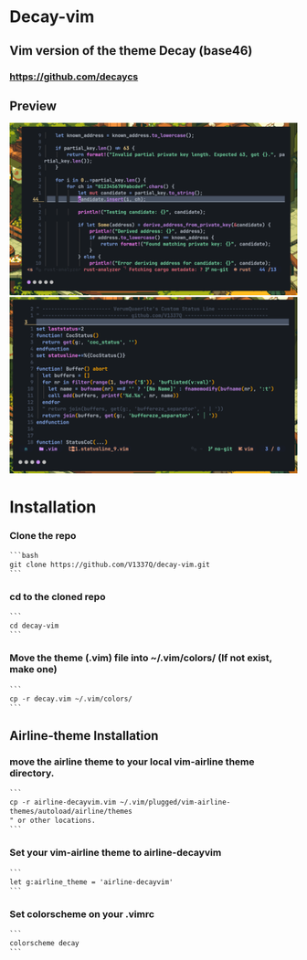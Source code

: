 # Decay-vim
## Vim version of the theme Decay (base46)
### https://github.com/decaycs

## Preview

![Alt text](./assets/image1.png)
![Alt text](./assets/image2.png)

# Installation

### Clone the repo
    ```bash
    git clone https://github.com/V1337Q/decay-vim.git
    ```

### cd to the cloned repo
    ```
    cd decay-vim
    ```

### Move the theme (.vim) file into ~/.vim/colors/ (If not exist, make one)
    ```
    cp -r decay.vim ~/.vim/colors/
    ```
## Airline-theme Installation
### move the airline theme to your local vim-airline theme directory.
    ```
    cp -r airline-decayvim.vim ~/.vim/plugged/vim-airline-themes/autoload/airline/themes 
    " or other locations. 
    ```
### Set your vim-airline theme to airline-decayvim
    ```
    let g:airline_theme = 'airline-decayvim'
    ```

### Set colorscheme on your .vimrc
    ```
    colorscheme decay
    ```





